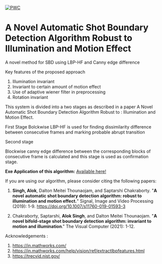 [![PWC](https://img.shields.io/endpoint.svg?url=https://paperswithcode.com/badge/a-novel-automatic-shot-boundary-detection/camera-shot-boundary-detection-on-trecvid)](https://paperswithcode.com/sota/camera-shot-boundary-detection-on-trecvid?p=a-novel-automatic-shot-boundary-detection)

# A Novel Automatic Shot Boundary Detection Algorithm Robust to Illumination and Motion Effect
A novel method for SBD using LBP-HF and Canny edge difference

Key features of the proposed approach
1. Illumination invariant 
2. Invariant to certain amount of motion effect
3. Use of adaptive wiener filter in preprocessing
4. Rotation invariant


This system is divided into a two stages as described in a paper A Novel Automatic Shot Boundary Detection Algorithm Robust to : Illumination and Motion Effect.

First Stage
Bolckwise LBP-HF is used for finding dissimilarity difference between consecutive frames and marking probable abrupt transition

Second stage

Blockwise canny edge difference between the corresponding blocks of consecutive frame is calculated and this stage is used as confirmation stage.


**Exe Application of this algorithm:** [Available here!](https://drive.google.com/file/d/1rMEBelkQYV5CfqxUi-ytUKV4JU6zBlMv/view?usp=sharing) 




If you are using our algorithm, please consider citing the following papers:

1. **Singh, Alok**, Dalton Meitei Thounaojam, and Saptarshi Chakraborty. "**A novel automatic shot boundary detection algorithm: robust to illumination and motion effect.**" Signal, Image and Video Processing (2019): 1-9. https://doi.org/10.1007/s11760-019-01593-3

2. Chakraborty, Saptarshi, **Alok Singh**, and Dalton Meitei Thounaojam. "**A novel bifold-stage shot boundary detection algorithm: invariant to motion and illumination**." The Visual Computer (2021): 1-12.


Acknowledgements :
1. https://in.mathworks.com/
2. <a>https://in.mathworks.com/help/vision/ref/extractlbpfeatures.html</a> 
3. https://trecvid.nist.gov/
